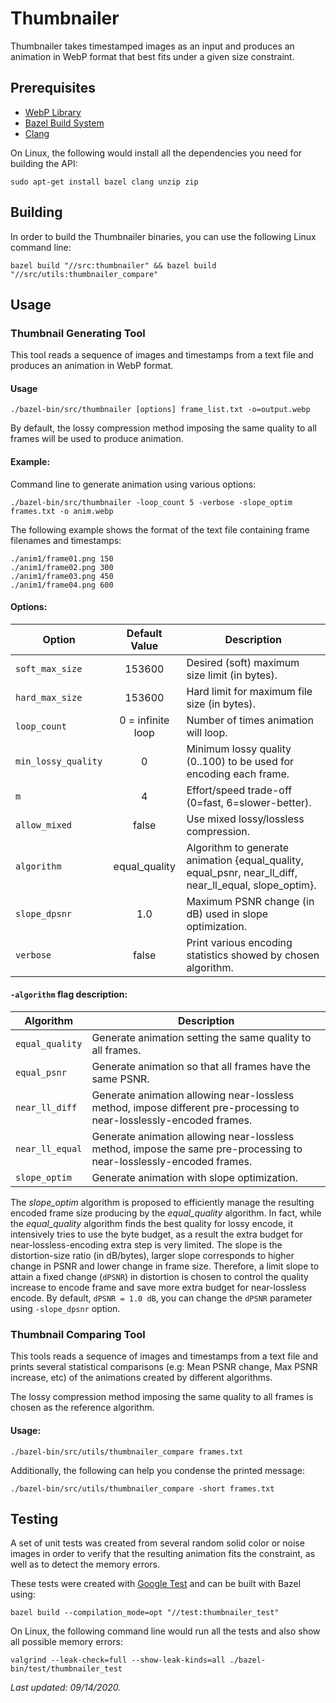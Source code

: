 
# Thumbnailer

Thumbnailer takes timestamped images as an input and produces an animation in WebP format that best fits under a given size constraint.

## Prerequisites

- [WebP Library](https://github.com/webmproject/libwebp)
- [Bazel Build System](https://docs.bazel.build/versions/master/bazel-overview.html)
- [Clang](https://clang.llvm.org/)

On Linux, the following would install all the dependencies you need for building the API:
```
sudo apt-get install bazel clang unzip zip
```

## Building

In order to build the Thumbnailer binaries, you can use the following Linux command line:
```
bazel build "//src:thumbnailer" && bazel build "//src/utils:thumbnailer_compare"
```

## Usage

### Thumbnail Generating Tool

This tool reads a sequence of images and timestamps from a text file and produces an animation in WebP format.

#### Usage

```
./bazel-bin/src/thumbnailer [options] frame_list.txt -o=output.webp
```

By default, the lossy compression method imposing the same quality to all frames will be used to produce animation. 

#### Example:

Command line to generate animation using various options:

```
./bazel-bin/src/thumbnailer -loop_count 5 -verbose -slope_optim frames.txt -o anim.webp
```

The following example shows the format of the text file containing frame filenames and timestamps:

```
./anim1/frame01.png 150
./anim1/frame02.png 300
./anim1/frame03.png 450
./anim1/frame04.png 600
```

#### Options:

| Option | Default Value | Description|
|--------|:-------------:|------------|
|`soft_max_size`|153600|Desired (soft) maximum size limit (in bytes).|
|`hard_max_size`|153600|Hard limit for maximum file size (in bytes).|
|`loop_count`|0 = infinite loop|Number of times animation will loop.|
|`min_lossy_quality`|0|Minimum lossy quality (0..100) to be used for encoding each frame.|
|`m`|4|Effort/speed trade-off (0=fast, 6=slower-better).|
|`allow_mixed`|false|Use mixed lossy/lossless compression.|
|`algorithm`|equal_quality|Algorithm to generate animation {equal_quality, equal_psnr, near_ll_diff, near_ll_equal, slope_optim}.|
|`slope_dpsnr`|1.0|Maximum PSNR change (in dB) used in slope optimization.|
|`verbose`|false|Print various encoding statistics showed by chosen algorithm.|

#### `-algorithm` flag description:

| Algorithm | Description |
|-----------|-------------|
|`equal_quality`|Generate animation setting the same quality to all frames.|
|`equal_psnr`|Generate animation so that all frames have the same PSNR.|
|`near_ll_diff`|Generate animation allowing near-lossless method, impose different pre-processing to near-losslessly-encoded frames.|
|`near_ll_equal`|Generate animation allowing near-lossless method, impose the same pre-processing to near-losslessly-encoded frames.|
|`slope_optim`|Generate animation with slope optimization.|


The *slope_optim* algorithm is proposed to efficiently manage the resulting encoded frame size producing by the *equal_quality* algorithm. In fact, while the *equal_quality* algorithm finds the best quality for lossy encode, it intensively tries to use the byte budget, as a result the extra budget for near-lossless-encoding extra step is very limited. The slope is the distortion-size ratio (in dB/bytes), larger slope corresponds to higher change in PSNR and lower change in frame size. Therefore, a limit slope to attain a fixed change (`dPSNR`) in distortion is chosen to control the quality increase to encode frame and save more extra budget for near-lossless encode. By default, `dPSNR = 1.0 dB`, you can change the `dPSNR` parameter using `-slope_dpsnr` option.

### Thumbnail Comparing Tool

This tools reads a sequence of images and timestamps from a text file and prints several statistical comparisons (e.g: Mean PSNR change, Max PSNR increase, etc) of the animations created by different algorithms. 

The lossy compression method imposing the same quality to all frames is chosen as the reference algorithm.

#### Usage:

```
./bazel-bin/src/utils/thumbnailer_compare frames.txt
```

Additionally, the following can help you condense the printed message:

```
./bazel-bin/src/utils/thumbnailer_compare -short frames.txt
```

## Testing

A set of unit tests was created from several random solid color or noise images in order to verify that the resulting animation fits the constraint, as well as to detect the memory errors.

These tests were created with [Google Test](https://github.com/google/googletest) and can be built with Bazel using:

```
bazel build --compilation_mode=opt "//test:thumbnailer_test"
```

On Linux, the following command line would run all the tests and also show all possible memory errors:

```
valgrind --leak-check=full --show-leak-kinds=all ./bazel-bin/test/thumbnailer_test
```

*Last updated: 09/14/2020.*